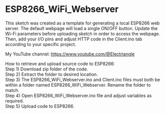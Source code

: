 # ESP8266_WiFi_Webserver
This sketch was created as a template for generating a local ESP8266 web server. The default webpage will load a single ON/OFF button. Update the Wi-Fi parameters before uploading sketch in order to access the webpage. Then, add your I/O pins and adjust HTTP code in the Client.ino tab according to your specific project.

My YouTube channel: https://www.youtube.com/@Electriangle  

How to retrieve and upload source code to ESP8266:  
Step 1) Download zip folder of the code.  
Step 2) Extract the folder to desired location.  
Step 3) The ESP8266_WiFi_Webserver.ino and Client.ino files must both be within a folder named ESP8266_WiFi_Webserver. Rename the folder to match.  
Step 4) Open ESP8266_WiFi_Webserver.ino file and adjust variables as required.  
Step 5) Upload code to ESP8266.
